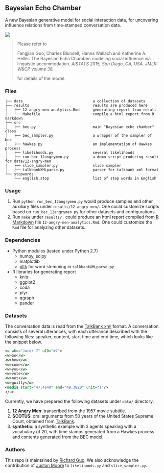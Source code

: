 ## Bayesian Echo Chamber

A new Bayesian generative model for social interaction data, for uncovering influence relations from time-stamped conversation data.

![](https://cloud.githubusercontent.com/assets/4409730/10062058/85cf2ad8-622c-11e5-8c4e-b0750eb6251c.png)

> Please refer to
> 
> Fangjian Guo, Charles Blundell, Hanna Wallach and Katherine A. Heller. The Bayesian Echo Chamber: modeling social influence via linguistic accommodation. *AISTATS 2015, San Diego, CA, USA. JMLR: W&CP volume 38.*
> 
> for details of the model.

### Files

``` 
├── data								a collection of datasets
├── results								results are produced here
│   ├── 12-angry-men-analytics.Rmd		generating report from result
│   └── Makefile						compile a html report from R markdown
├── src
│   ├── bec.py							main "Bayesian echo chamber" class
│   ├── bec_sampler.py					a wrapper of the sampler of bec
│   ├── hawkes.py						an implementation of Hawkes process
│   ├── likelihoods.py					several likelihoods
│   ├── run_bec_12angrymen.py			a demo script producing result for data/12-angry-men
│   ├── slice_sampler.py				slice sampler
│   ├── talkbankXMLparse.py				parser for talkbank xml format
└── stopwords
    └── english.stop					list of stop words in English
```

### Usage

1. Run `python run_bec_12angrymen.py` would produce samples and other auxiliary files under `results/12-angry-men/`. One could customize scripts based on `run_bec_12angrymen.py` for other datasets and configurations. 
2. Run `make` under `results/ ` could produce an html report compiled from [R Markdown](http://rmarkdown.rstudio.com) file `12-angry-men-analytics.Rmd`. One could customize the `Rmd` file for analyzing other datasets.

### Dependencies

- Python modules (tested under Python 2.7)
  - numpy, scipy
  - matplotlib
  - [nltk](http://www.nltk.org) for word stemming in `talkbankXMLparse.py`
- R libraries for generating report
  - knitr
  - ggplot2
  - coda
  - plyr
  - qgraph
  - pander

### Datasets

The conversation data is read from the [TalkBank xml](https://talkbank.org/software/) format. A conversation consists of several utterances, with each utterance described with the following files: speaker, content, start time and end time, which looks like the snippet below.

``` xml
<u who="Juror 7" uID="#7">
<w>So</w>
<w>how</w>
<w>come</w>
<w>you</w>
<w>vote</w>
<w>not</w>
<w>guilty</w>
<media start="47.4640" end="49.3820" unit="s"/>
</u>
```

Currently, we have prepared the following datasets under `data/` directory.

1. **12 Angry Men**: transcribed from the 1957 movie subtitle. 
2. **SCOTUS**: oral arguments from 50 years of the United States Supreme Court, obtained from [TalkBank](http://talkbank.org/data/Meeting/SCOTUS/).
3. **synthetic**: a synthetic example with 3 agents speaking with a vocabulary of 20, with time stamps generated from a Hawkes process and contents generated from the BEC model.

### Authors

This repo is maintained by [Richard Guo](http://richardkwo.net). We also acknowledge the contribution of [Juston Moore](https://people.cs.umass.edu/~jmoore/) to `likelihoods.py` and `slice_sampler.py`.